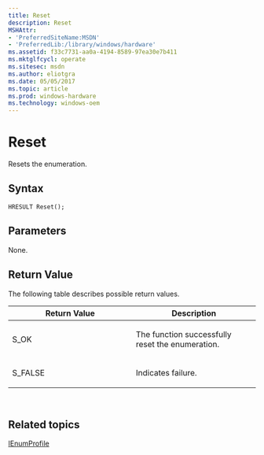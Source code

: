 ```yaml
---
title: Reset
description: Reset
MSHAttr:
- 'PreferredSiteName:MSDN'
- 'PreferredLib:/library/windows/hardware'
ms.assetid: f33c7731-aa0a-4194-8589-97ea30e7b411
ms.mktglfcycl: operate
ms.sitesec: msdn
ms.author: eliotgra
ms.date: 05/05/2017
ms.topic: article
ms.prod: windows-hardware
ms.technology: windows-oem
---
```


# Reset


Resets the enumeration.

## Syntax


```
HRESULT Reset();
```

## Parameters


None.

## Return Value


The following table describes possible return values.

<table>
<colgroup>
<col width="50%" />
<col width="50%" />
</colgroup>
<thead>
<tr class="header">
<th>Return Value</th>
<th>Description</th>
</tr>
</thead>
<tbody>
<tr class="odd">
<td><p>S_OK</p></td>
<td><p>The function successfully reset the enumeration.</p></td>
</tr>
<tr class="even">
<td><p>S_FALSE</p></td>
<td><p>Indicates failure.</p></td>
</tr>
</tbody>
</table>

 

## Related topics


[IEnumProfile](ienumprofile.md)

 

 








